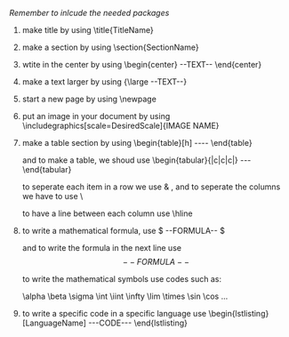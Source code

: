 *Remember to inlcude the needed packages*

1. make title by using \title{TitleName}

2. make a section by using \section{SectionName}

3. wtite in the center by using \begin{center} --TEXT-- \end{center}

4. make a text larger by using {\large --TEXT--}

5. start a new page by using \newpage

6. put an image in your document by using \includegraphics[scale=DesiredScale]{IMAGE NAME}

7. make a table section by using \begin{table}[h] ---- \end{table}
	
	and to make a table, we shoud use \begin{tabular}{|c|c|c|} --- \end{tabular}
	
	to seperate each item in a row we use & , and to seperate the columns we have to use \\
	
	to have a line between each column use \hline

8. to write a mathematical formula, use $ --FORMULA-- $
	
	and to write the formula in the next line use $$ --FORMULA-- $$
	
	to write the mathematical symbols use codes such as: 
	
	\alpha \beta \sigma \int \iint \infty \lim \times \sin \cos ...

9. to write a specific code in a specific language use \begin{lstlisting}[LanguageName] ---CODE--- \end{lstlisting}
